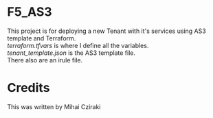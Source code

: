 # F5_AS3

This project is for deploying a new Tenant with it's services using AS3 template and Terraform.
<br>*terraform.tfvars* is where I define all the variables.
<br>_tenant_template.json_ is the AS3 template file.
<br> There also are an irule file.


# Credits
This was written by Mihai Cziraki